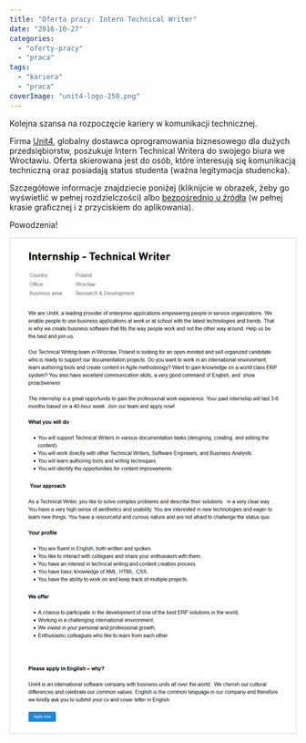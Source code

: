 ```yaml
---
title: "Oferta pracy: Intern Technical Writer"
date: "2016-10-27"
categories: 
  - "oferty-pracy"
  - "praca"
tags: 
  - "kariera"
  - "praca"
coverImage: "unit4-logo-250.png"
---
```


Kolejna szansa na rozpoczęcie kariery w komunikacji technicznej.

Firma [Unit4](http://www.unit4.com), globalny dostawca oprogramowania biznesowego dla dużych przedsiębiorstw, poszukuje Intern Technical Writera do swojego biura we Wrocławiu. Oferta skierowana jest do osób, które interesują się komunikacją techniczną oraz posiadają status studenta (ważna legitymacja studencka).

Szczegółowe informacje znajdziecie poniżej (kliknijcie w obrazek, żeby go wyświetlić w pełnej rozdzielczości) albo [bezpośrednio u źródła](https://careers.unit4.com/job/internship-technical-writer-276720.html) (w pełnej krasie graficznej i z przyciskiem do aplikowania).

Powodzenia!

[![intern_tech_writer_unit4](images/intern_tech_writer_unit4.png)](http://techwriter.pl/wp-content/uploads/2016/10/intern_tech_writer_unit4.png)
